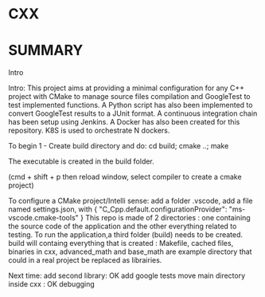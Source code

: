 # CXX

# SUMMARY
Intro


Intro:
This project aims at providing a minimal configuration for any C++ project with CMake to manage source files compilation and GoogleTest to test implemented functions. 
A Python script has also been implemented to convert GoogleTest results to a JUnit format.
A continuous integration chain has been setup using Jenkins. 
A Docker has also been created for this repository. K8S is used to orchestrate N dockers.

To begin
1 - Create build directory and do:
cd build; cmake ..; make

The executable is created in the build folder.

(cmd + shift + p then reload window, select compiler to create a cmake project)

To configure a CMake project/Intelli sense:
add a folder .vscode, add a file named settings.json, with
{
    "C_Cpp.default.configurationProvider": "ms-vscode.cmake-tools"
}
This repo is made of 2 directories : one containing the source code of the application and the other everything related to testing. To run the application,a third folder (build) needs to be created.
build will containg everything that is created : Makefile, cached files, binaries
in cxx, advanced_math and base_math are example directory that could in a real project be replaced as librairies.

Next time: 
add second library: OK
add google tests 
move main directory inside cxx : OK
debugging